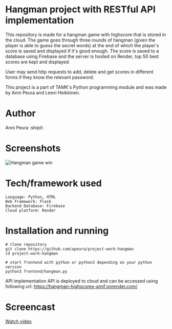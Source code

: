# Hangman project with RESTful API implementation
This repository is made for a hangman game with highscore that is stored in the cloud. The game goes through three rounds of hangman (given the player is able to guess the secret words) at the end of which the player's score is saved and displayed if it's good enough. The score is saved to a database using Firebase and the server is hosted on Render, top 50 best scores are kept and displayed.

User may send http requests to add, delete and get scores in different forms if they know the relevant password. 

This project is a part of TAMK's Python programming module and was made by Anni Peura and Leevi Heikkinen.
# Author
Anni Peura :shipit:

# Screenshots
![Hangman game win](https://user-images.githubusercontent.com/113358099/235179778-35753261-36dd-428a-93d2-1211604dd15b.jpg)

# Tech/framework used 
```
Language: Python, HTML
Web Framework: Flask
Backend Database: Firebase
Cloud platform: Render
```

# Installation and running
```
# clone repository
git clone https://github.com/apeura/project-work-hangman
cd project-work-hangman

# start frontend with python or python3 depending on your python version
python3 frontend/hangman.py
```

API implementation
API is deployed to cloud and can be accessed using following url:
https://hangman-highscores-amif.onrender.com/

# Screencast
[Watch video](https://youtu.be/22FnxVjrZVM)

